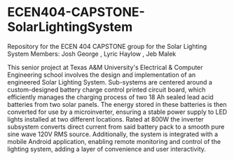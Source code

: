 # ECEN404-CAPSTONE-SolarLightingSystem
Repository for the ECEN 404 CAPSTONE group for the Solar Lighting System
Members: Josh George , Lyric Haylow , Jeb Malek

This senior project at Texas A&M University's Electrical & Computer Engineering school involves the design and implementation of an engineered Solar Lighting System. 
Sub-systems are centered around a custom-designed battery charge control printed circuit board, which efficiently manages the charging process of two 18 Ah sealed lead
acid batteries from two solar panels. The energy stored in these batteries is then converted for use by a microinverter, ensuring a stable power supply to LED lights
installed at two different locations. Rated at 800W the inverter subsystem converts direct current from said battery pack to a smooth pure sine wave 120V RMS source.
Additionally, the system is integrated with a mobile Android application, enabling remote monitoring and control of the lighting system, adding a layer of convenience 
and user interactivity.
